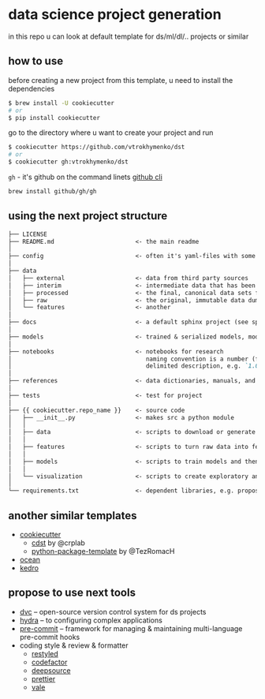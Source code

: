 # data science project generation

in this repo u can look at default template for ds/ml/dl/.. projects or similar

## how to use

before creating a new project from this template, u need to install the dependencies

```bash
$ brew install -U cookiecutter
# or
$ pip install cookiecutter
```

go to the directory where u want to create your project and run

```bash
$ cookiecutter https://github.com/vtrokhymenko/dst
# or
$ cookiecutter gh:vtrokhymenko/dst
```

`gh` - it's github on the command linets [github cli](https://cli.github.com/manual/)

```bash
brew install github/gh/gh
```

## using the next project structure

```markdown
├── LICENSE
├── README.md                       <- the main readme
│
├── config                          <- often it's yaml-files with some parameters
│
├── data
│   ├── external                    <- data from third party sources
│   ├── interim                     <- intermediate data that has been transformed
│   ├── processed                   <- the final, canonical data sets for modeling
│   ├── raw                         <- the original, immutable data dump
│   └── features                    <- another
│
├── docs                            <- a default sphinx project (see sphinx-doc.org for details)
│
├── models                          <- trained & serialized models, model predictions, or model summaries
│
├── notebooks                       <- notebooks for research
│                                      naming convention is a number (for ordering), the creator's initials, and a short `-`
│                                      delimited description, e.g. `1.0-jqp-initial-data-exploration`
│
├── references                      <- data dictionaries, manuals, and all other explanatory materials
│
├── tests                           <- test for project
│
├── {{ cookiecutter.repo_name }}    <- source code
│   ├── __init__.py                 <- makes src a python module
│   │
│   ├── data                        <- scripts to download or generate data
│   │
│   ├── features                    <- scripts to turn raw data into features for modeling
│   │
│   ├── models                      <- scripts to train models and then use trained models to make predictions
│   │
│   └── visualization               <- scripts to create exploratory and results oriented visualizations
│
└── requirements.txt                <- dependent libraries, e.g. propose generate with pipreqs
```

## another similar templates

* [cookiecutter](https://github.com/drivendata/cookiecutter-data-science)
  * [cdst](https://github.com/crplab/cdst/) by @crplab
  * [python-package-template](https://github.com/TezRomacH/python-package-template) by @TezRomacH
* [ocean](https://github.com/surfstudio/Ocean)
* [kedro](https://github.com/quantumblacklabs/kedro/)

## propose to use next tools

* [dvc](http://dvc.org) – open-source version control system for ds projects
* [hydra](https://hydra.cc) – to configuring complex applications
* [pre-commit](https://pre-commit.com) – framework for managing & maintaining multi-language pre-commit hooks
* coding style & review & formatter
  * [restyled](https://restyled.io)
  * [codefactor](https://www.codefactor.io)
  * [deepsource](https://deepsource.io)
  * [prettier](https://github.com/prettier/prettier)
  * [vale](https://errata-ai.gitbook.io/vale/)
